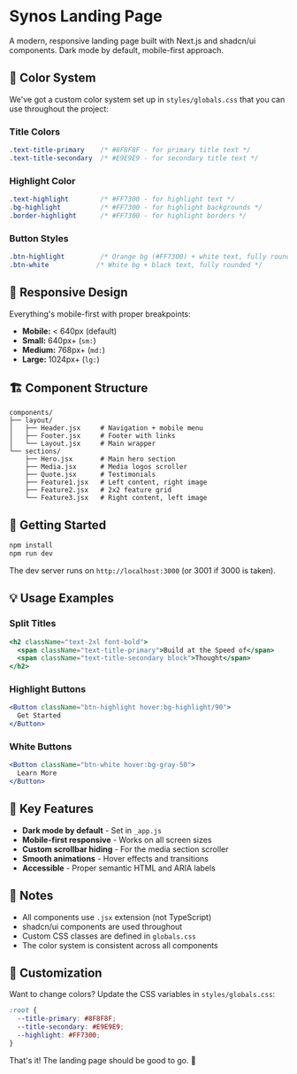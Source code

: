 # Synos Landing Page

A modern, responsive landing page built with Next.js and shadcn/ui components. Dark mode by default, mobile-first approach.

## 🎨 Color System

We've got a custom color system set up in `styles/globals.css` that you can use throughout the project:

### Title Colors
```css
.text-title-primary    /* #8F8F8F - for primary title text */
.text-title-secondary  /* #E9E9E9 - for secondary title text */
```

### Highlight Color
```css
.text-highlight        /* #FF7300 - for highlight text */
.bg-highlight          /* #FF7300 - for highlight backgrounds */
.border-highlight      /* #FF7300 - for highlight borders */
```

### Button Styles
```css
.btn-highlight         /* Orange bg (#FF7300) + white text, fully rounded */
.btn-white            /* White bg + black text, fully rounded */
```

## 📱 Responsive Design

Everything's mobile-first with proper breakpoints:
- **Mobile:** < 640px (default)
- **Small:** 640px+ (`sm:`)
- **Medium:** 768px+ (`md:`)
- **Large:** 1024px+ (`lg:`)

## 🏗️ Component Structure

```
components/
├── layout/
│   ├── Header.jsx     # Navigation + mobile menu
│   ├── Footer.jsx     # Footer with links
│   └── Layout.jsx     # Main wrapper
└── sections/
    ├── Hero.jsx       # Main hero section
    ├── Media.jsx      # Media logos scroller
    ├── Quote.jsx      # Testimonials
    ├── Feature1.jsx   # Left content, right image
    ├── Feature2.jsx   # 2x2 feature grid
    └── Feature3.jsx   # Right content, left image
```

## 🚀 Getting Started

```bash
npm install
npm run dev
```

The dev server runs on `http://localhost:3000` (or 3001 if 3000 is taken).

## 💡 Usage Examples

### Split Titles
```jsx
<h2 className="text-2xl font-bold">
  <span className="text-title-primary">Build at the Speed of</span>
  <span className="text-title-secondary block">Thought</span>
</h2>
```

### Highlight Buttons
```jsx
<Button className="btn-highlight hover:bg-highlight/90">
  Get Started
</Button>
```

### White Buttons
```jsx
<Button className="btn-white hover:bg-gray-50">
  Learn More
</Button>
```

## 🎯 Key Features

- **Dark mode by default** - Set in `_app.js`
- **Mobile-first responsive** - Works on all screen sizes
- **Custom scrollbar hiding** - For the media section scroller
- **Smooth animations** - Hover effects and transitions
- **Accessible** - Proper semantic HTML and ARIA labels

## 📝 Notes

- All components use `.jsx` extension (not TypeScript)
- shadcn/ui components are used throughout
- Custom CSS classes are defined in `globals.css`
- The color system is consistent across all components

## 🔧 Customization

Want to change colors? Update the CSS variables in `styles/globals.css`:

```css
:root {
  --title-primary: #8F8F8F;
  --title-secondary: #E9E9E9;
  --highlight: #FF7300;
}
```

That's it! The landing page should be good to go. 🎉
